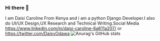 ### Hi there 👋
I am Daisi Caroline From Kenya and i am a python Django Developer.I also do UI/UX Design,UX Research and Technical Writing.Social Media 
https://www.linkedin.com/in/daisi-caroline-6a611a207/ or https://twitter.com/DaisyOdawa
![Anurag's GitHub stats](https://github-readme-stats.vercel.app/api?daisy-carolin=anuraghazra&theme=dark&show_icons=true)
